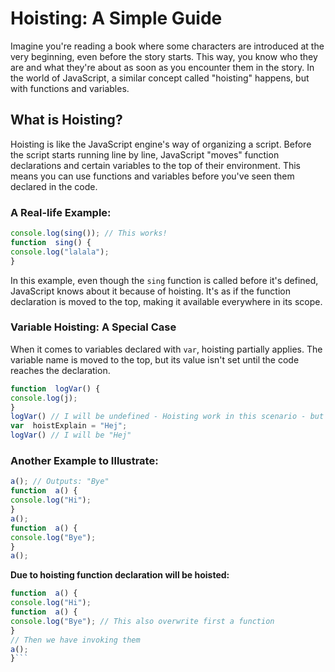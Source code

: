 # Hoisting: A Simple Guide
Imagine you're reading a book where some characters are introduced at the very beginning, even before the story starts. This way, you know who they are and what they're about as soon as you encounter them in the story. In the world of JavaScript, a similar concept called "hoisting" happens, but with functions and variables.

## What is Hoisting?
Hoisting is like the JavaScript engine's way of organizing a script. Before the script starts running line by line, JavaScript "moves" function declarations and certain variables to the top of their environment. This means you can use functions and variables before you've seen them declared in the code.

### A Real-life Example:
```js
console.log(sing()); // This works!
function  sing() {
console.log("lalala");
}
```
In this example, even though the `sing` function is called before it's defined, JavaScript knows about it because of hoisting. It's as if the function declaration is moved to the top, making it available everywhere in its scope.

### Variable Hoisting: A Special Case

When it comes to variables declared with `var`, hoisting partially applies. The variable name is moved to the top, but its value isn't set until the code reaches the declaration.
```js
function  logVar() {
console.log(j);
}
logVar() // I will be undefined - Hoisting work in this scenario - but only name will be hoisted
var  hoistExplain = "Hej";
logVar() // I will be "Hej"

```
### Another Example to Illustrate:
```js
a(); // Outputs: "Bye"
function  a() {
console.log("Hi");
}
a(); 
function  a() {
console.log("Bye");
}
a();
```
**Due to hoisting function declaration will be hoisted:**

```js
function  a() {
console.log("Hi");
function  a() {
console.log("Bye"); // This also overwrite first a function
}
// Then we have invoking them
a();
}```
